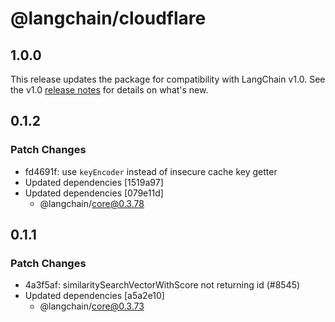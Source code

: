 # @langchain/cloudflare

## 1.0.0

This release updates the package for compatibility with LangChain v1.0. See the v1.0 [release notes](https://docs.langchain.com/oss/javascript/releases/langchain-v1) for details on what's new.

## 0.1.2

### Patch Changes

- fd4691f: use `keyEncoder` instead of insecure cache key getter
- Updated dependencies [1519a97]
- Updated dependencies [079e11d]
  - @langchain/core@0.3.78

## 0.1.1

### Patch Changes

- 4a3f5af: similaritySearchVectorWithScore not returning id (#8545)
- Updated dependencies [a5a2e10]
  - @langchain/core@0.3.73
